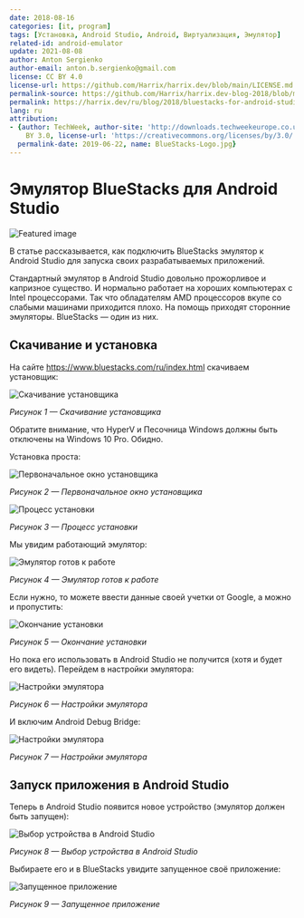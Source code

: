 ```yaml
---
date: 2018-08-16
categories: [it, program]
tags: [Установка, Android Studio, Android, Виртуализация, Эмулятор]
related-id: android-emulator
update: 2021-08-08
author: Anton Sergienko
author-email: anton.b.sergienko@gmail.com
license: CC BY 4.0
license-url: https://github.com/Harrix/harrix.dev/blob/main/LICENSE.md
permalink-source: https://github.com/Harrix/harrix.dev-blog-2018/blob/main/bluestacks-for-android-studio/bluestacks-for-android-studio.md
permalink: https://harrix.dev/ru/blog/2018/bluestacks-for-android-studio/
lang: ru
attribution:
- {author: TechWeek, author-site: 'http://downloads.techweekeurope.co.uk/', license: CC
    BY 3.0, license-url: 'https://creativecommons.org/licenses/by/3.0/', permalink: 'https://commons.wikimedia.org/wiki/File:BlueStacks-Logo.jpg',
  permalink-date: 2019-06-22, name: BlueStacks-Logo.jpg}
---
```


# Эмулятор BlueStacks для Android Studio

![Featured image](featured-image.svg)

В статье рассказывается, как подключить BlueStacks эмулятор к Android Studio для запуска своих разрабатываемых приложений.

Стандартный эмулятор в Android Studio довольно прожорливое и капризное существо. И нормально работает на хороших компьютерах с Intel процессорами. Так что обладателям AMD процессоров вкупе со слабыми машинами приходится плохо. На помощь приходят сторонние эмуляторы. BlueStacks — один из них.

## Скачивание и установка

На сайте <https://www.bluestacks.com/ru/index.html> скачиваем установщик:

![Скачивание установщика](img/download.png)

_Рисунок 1 — Скачивание установщика_

Обратите внимание, что HyperV и Песочница Windows должны быть отключены на Windows 10 Pro. Обидно.

Установка проста:

![Первоначальное окно установщика](img/install_01.png)

_Рисунок 2 — Первоначальное окно установщика_

![Процесс установки](img/install_02.png)

_Рисунок 3 — Процесс установки_

Мы увидим работающий эмулятор:

![Эмулятор готов к работе](img/blue-stacks.png)

_Рисунок 4 — Эмулятор готов к работе_

Если нужно, то можете ввести данные своей учетки от Google, а можно и пропустить:

![Окончание установки](img/install_03.png)

_Рисунок 5 — Окончание установки_

Но пока его использовать в Android Studio не получится (хотя и будет его видеть). Перейдем в настройки эмулятора:

![Настройки эмулятора](img/settings_01.png)

_Рисунок 6 — Настройки эмулятора_

И включим Android Debug Bridge:

![Настройки эмулятора](img/settings_02.png)

_Рисунок 7 — Настройки эмулятора_

## Запуск приложения в Android Studio

Теперь в Android Studio появится новое устройство (эмулятор должен быть запущен):

![Выбор устройства в Android Studio](img/run_01.png)

_Рисунок 8 — Выбор устройства в Android Studio_

Выбираете его и в BlueStacks увидите запущенное своё приложение:

![Запущенное приложение](img/run_02.png)

_Рисунок 9 — Запущенное приложение_
